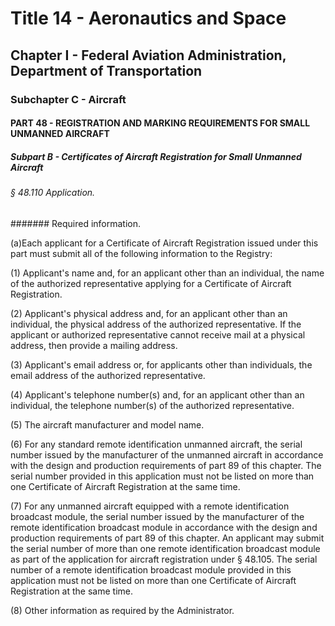 
# Title 14 - Aeronautics and Space
## Chapter I - Federal Aviation Administration, Department of Transportation
### Subchapter C - Aircraft
#### PART 48 - REGISTRATION AND MARKING REQUIREMENTS FOR SMALL UNMANNED AIRCRAFT
##### Subpart B - Certificates of Aircraft Registration for Small Unmanned Aircraft
###### § 48.110 Application.
####### Required information.

(a)Each applicant for a Certificate of Aircraft Registration issued under this part must submit all of the following information to the Registry:

(1) Applicant's name and, for an applicant other than an individual, the name of the authorized representative applying for a Certificate of Aircraft Registration.

(2) Applicant's physical address and, for an applicant other than an individual, the physical address of the authorized representative. If the applicant or authorized representative cannot receive mail at a physical address, then provide a mailing address.

(3) Applicant's email address or, for applicants other than individuals, the email address of the authorized representative.

(4) Applicant's telephone number(s) and, for an applicant other than an individual, the telephone number(s) of the authorized representative.

(5) The aircraft manufacturer and model name.

(6) For any standard remote identification unmanned aircraft, the serial number issued by the manufacturer of the unmanned aircraft in accordance with the design and production requirements of part 89 of this chapter. The serial number provided in this application must not be listed on more than one Certificate of Aircraft Registration at the same time.

(7) For any unmanned aircraft equipped with a remote identification broadcast module, the serial number issued by the manufacturer of the remote identification broadcast module in accordance with the design and production requirements of part 89 of this chapter. An applicant may submit the serial number of more than one remote identification broadcast module as part of the application for aircraft registration under § 48.105. The serial number of a remote identification broadcast module provided in this application must not be listed on more than one Certificate of Aircraft Registration at the same time.

(8) Other information as required by the Administrator.
